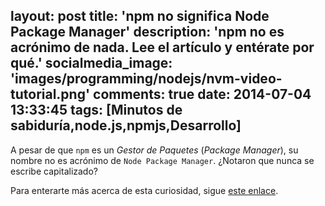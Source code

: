 layout: post
title: 'npm no significa Node Package Manager'
description: 'npm no es acrónimo de nada. Lee el artículo y entérate por qué.'
socialmedia_image: 'images/programming/nodejs/nvm-video-tutorial.png'
comments: true
date: 2014-07-04 13:33:45
tags: [Minutos de sabiduría,node.js,npmjs,Desarrollo]
---

A pesar de que `npm` es un _Gestor de Paquetes_ (_Package Manager_), su nombre no es acrónimo de `Node Package Manager`. ¿Notaron que nunca se escribe capitalizado?

Para enterarte más acerca de esta curiosidad, sigue [este enlace](https://www.npmjs.org/doc/faq.html).
